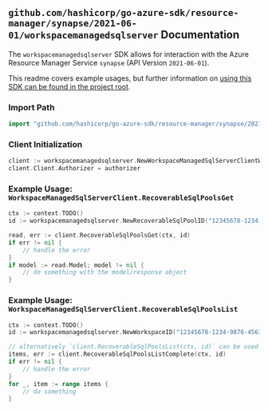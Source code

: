 
## `github.com/hashicorp/go-azure-sdk/resource-manager/synapse/2021-06-01/workspacemanagedsqlserver` Documentation

The `workspacemanagedsqlserver` SDK allows for interaction with the Azure Resource Manager Service `synapse` (API Version `2021-06-01`).

This readme covers example usages, but further information on [using this SDK can be found in the project root](https://github.com/hashicorp/go-azure-sdk/tree/main/docs).

### Import Path

```go
import "github.com/hashicorp/go-azure-sdk/resource-manager/synapse/2021-06-01/workspacemanagedsqlserver"
```


### Client Initialization

```go
client := workspacemanagedsqlserver.NewWorkspaceManagedSqlServerClientWithBaseURI("https://management.azure.com")
client.Client.Authorizer = authorizer
```


### Example Usage: `WorkspaceManagedSqlServerClient.RecoverableSqlPoolsGet`

```go
ctx := context.TODO()
id := workspacemanagedsqlserver.NewRecoverableSqlPoolID("12345678-1234-9876-4563-123456789012", "example-resource-group", "workspaceValue", "recoverableSqlPoolValue")

read, err := client.RecoverableSqlPoolsGet(ctx, id)
if err != nil {
	// handle the error
}
if model := read.Model; model != nil {
	// do something with the model/response object
}
```


### Example Usage: `WorkspaceManagedSqlServerClient.RecoverableSqlPoolsList`

```go
ctx := context.TODO()
id := workspacemanagedsqlserver.NewWorkspaceID("12345678-1234-9876-4563-123456789012", "example-resource-group", "workspaceValue")

// alternatively `client.RecoverableSqlPoolsList(ctx, id)` can be used to do batched pagination
items, err := client.RecoverableSqlPoolsListComplete(ctx, id)
if err != nil {
	// handle the error
}
for _, item := range items {
	// do something
}
```

